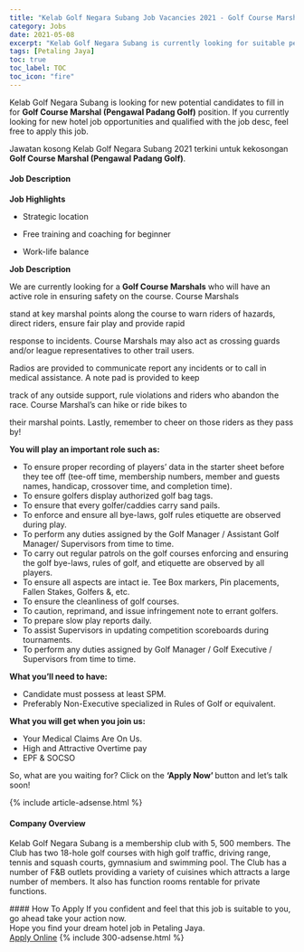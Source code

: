 ```yaml
---
title: "Kelab Golf Negara Subang Job Vacancies 2021 - Golf Course Marshal (Pengawal Padang Golf)" 
category: Jobs 
date: 2021-05-08 
excerpt: "Kelab Golf Negara Subang is currently looking for suitable person to fill in the Golf Course Marshal (Pengawal Padang Golf) which positioned at Petaling Jaya" 
tags: [Petaling Jaya] 
toc: true 
toc_label: TOC 
toc_icon: "fire" 
--- 
```


<p>Kelab Golf Negara Subang is looking for new potential candidates to fill in for <b>Golf Course Marshal (Pengawal Padang Golf)</b> position. If you currently looking for new hotel job opportunities and qualified with the job desc, feel free to apply this job.
</p>Jawatan kosong Kelab Golf Negara Subang 2021 terkini untuk kekosongan <b>Golf Course Marshal (Pengawal Padang Golf)</b>. 
<div><div><h4>Job Description</h4></div><div><div><span><div><strong>Job Highlights</strong><ul><li><span>Strategic location</span></li></ul><ul><li><span>Free training and coaching for beginner</span></li></ul><ul><li><span>Work-life balance</span></li></ul><strong>Job Description</strong><p><span>We are currently looking for a&#160;</span><strong>Golf Course Marshals</strong><span>&#160;who will have an active role in ensuring safety on the course. Course Marshals</span></p><p>stand at key marshal points along the course to warn riders of hazards, direct riders, ensure fair play and provide rapid</p><p>response to incidents. Course Marshals may also act as crossing guards and/or league representatives to other trail users.</p><p>Radios are provided to communicate report any incidents or to call in medical assistance. A note pad is provided to keep</p><p>track of any outside support, rule violations and riders who abandon the race. Course Marshal&#8217;s can hike or ride bikes to</p><p>their marshal points. Lastly, remember to cheer on those riders as they pass by!</p><p><strong>You will play an important role such as:</strong></p><ul><li><span>To ensure proper recording of players&#8217; data in the starter sheet before they tee off (tee-off time, membership numbers, member and guests names, handicap, crossover time, and completion time).</span></li><li><span>To ensure golfers display authorized golf bag tags.</span></li><li><span>To ensure that every golfer/caddies carry sand pails.</span></li><li><span>To enforce and ensure all bye-laws, golf rules etiquette are observed during play.</span></li><li><span>To perform any duties assigned by the Golf Manager / Assistant Golf Manager/ Supervisors from time to time.</span></li><li><span>To carry out regular patrols on the golf courses enforcing and ensuring the golf bye-laws, rules of golf, and etiquette are observed by all players.</span></li><li><span>To ensure all aspects are intact ie. Tee Box markers, Pin placements, Fallen Stakes, Golfers &amp;, etc.</span></li><li><span>To ensure the cleanliness of golf courses.</span></li><li><span>To caution, reprimand, and issue infringement note to errant golfers.</span></li><li><span>To prepare slow play reports daily.</span></li><li><span>To assist Supervisors in updating competition scoreboards during tournaments.</span></li><li><span>To perform any duties assigned by Golf Manager / Golf Executive / Supervisors from time to time.</span></li></ul><p><strong>What you&#8217;ll need to have:</strong></p><ul><li>Candidate must possess at least SPM.</li><li>Preferably Non-Executive specialized in Rules of Golf or equivalent.</li></ul><p><strong>What you will get when you join us:</strong></p><ul><li>Your Medical Claims Are On Us.</li><li>High and Attractive Overtime pay</li><li>EPF &amp; SOCSO</li></ul><p>So, what are you waiting for? Click on the&#160;<strong>&#8216;Apply Now&#8217;&#160;</strong>button and let&#8217;s talk soon!</p></div></span></div></div></div> 
{% include article-adsense.html %} 
<div><div><h4>Company Overview</h4></div><div><div><span><div><p>Kelab Golf Negara Subang is a membership club with 5, 500 members. The Club has two 18-hole golf courses with high golf traffic, driving range, tennis and squash courts, gymnasium and swimming pool. The Club has a number of F&amp;B outlets providing a variety of cuisines which attracts a large number of members.&#160;It also has function rooms rentable for private functions.</p></div></span></div></div></div> 
#### How To Apply 
If you confident and feel that this job is suitable to you, go ahead take your action now. <br/> 
Hope you find your dream hotel job in Petaling Jaya. <br/> 
<a href="https://www.jobstreet.com.my/en/job/golf-course-marshal-pengawal-padang-golf-4551238?jobId=jobstreet-my-job-4551238" class="btn btn--info" target="_blank" rel="nofollow noopenner">Apply Online</a> 
{% include 300-adsense.html %} 